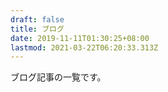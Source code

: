 ```yaml
---
draft: false
title: ブログ
date: 2019-11-11T01:30:25+08:00
lastmod: 2021-03-22T06:20:33.313Z
---
```

ブログ記事の一覧です。

